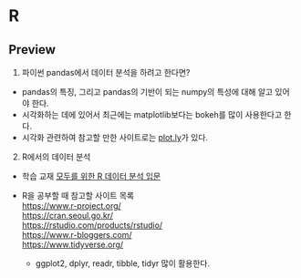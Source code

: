 # R
## Preview
1. 파이썬 pandas에서 데이터 분석을 하려고 한다면?
- pandas의 특징, 그리고 pandas의 기반이 되는 numpy의 특성에 대해 알고 있어야 한다.
- 시각화하는 데에 있어서 최근에는 matplotlib보다는 bokeh를 많이 사용한다고 한다.
- 시각화 관련하여 참고할 만한 사이트로는 [plot.ly](https://plot.ly/)가 있다.

2. R에서의 데이터 분석
- 학습 교재
[모두를 위한 R 데이터 분석 입문](http://book.interpark.com/product/BookDisplay.do?_method=detail&sc.prdNo=315114293&gclid=CjwKCAiAmNbwBRBOEiwAqcwwpVFVPVD0vSXZ1L23mRcqSDdRlUZ1PLgSO3d1lEamZy1vIBFcv0wnIhoCsL4QAvD_BwE)  

- R을 공부할 때 참고할 사이트 목록  
<https://www.r-project.org/>  
<https://cran.seoul.go.kr/>  
<https://rstudio.com/products/rstudio/>  
<https://www.r-bloggers.com/>  
<https://www.tidyverse.org/> 
  - ggplot2, dplyr, readr, tibble, tidyr 많이 활용한다.
